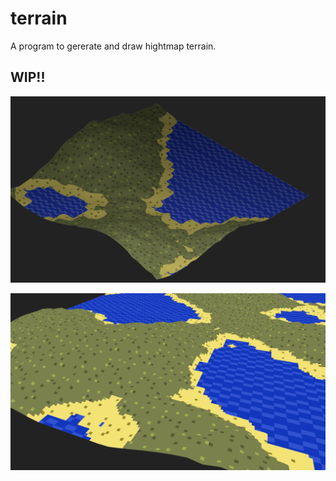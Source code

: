 # terrain

A program to gererate and draw hightmap terrain.

## WIP!!

![](screenshoot.png)

![](20211216_13h50m32s_grim.png)
